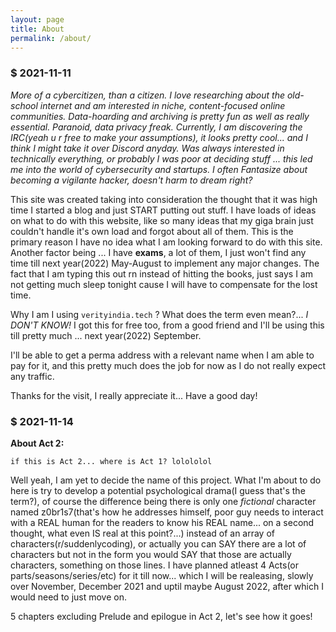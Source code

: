 ```yaml
---
layout: page
title: About
permalink: /about/
---
```

### $ 2021-11-11

*More of a cybercitizen, than a citizen. I love researching about the old-school internet and am interested in niche, content-focused online communities. Data-hoarding and archiving is pretty fun as well as really essential. Paranoid, data privacy freak. Currently, I am discovering the IRC(yeah u r free to make your assumptions), it looks pretty cool... and I think I might take it over Discord anyday. Was always interested in technically everything, or probably I was poor at deciding stuff ... this led me into the world of cybersecurity and startups. I often Fantasize about becoming a vigilante hacker, doesn't harm to dream right?*
&nbsp;






This site was created taking into consideration the thought that it was high time I started a blog and just START putting out stuff. I have loads of ideas on what to do with this website, like so many ideas that my giga brain just couldn't handle it's own load and forgot about all of them. This is the primary reason I have no idea what I am looking forward to do with this site. Another factor being ... I have **exams**, a lot of them, I just won't find any time till next year(2022) May-August to implement any major changes. The fact that I am typing this out rn instead of hitting the books, just says I am not getting much sleep tonight cause I will have to compensate for the lost time.

Why I am I using `verityindia.tech` ? What does the term even mean?... *I DON'T KNOW!* I got this for free too, from a good friend and I'll be using this till pretty much ... next year(2022) September. 

I'll be able to get a perma address with a relevant name when I am able to pay for it, and this pretty much does the job for now as I do not really expect any traffic.

Thanks for the visit, I really appreciate it...
Have a good day!

### $ 2021-11-14

**About Act 2:**

`if this is Act 2... where is Act 1? lolololol`

Well yeah, I am yet to decide the name of this project. What I'm about to do here is try to develop a potential psychological drama(I guess that's the term?), of course the difference being there is only one *fictional* character named z0br1s7(that's how he addresses himself, poor guy needs to interact with a REAL human for the readers to know his REAL name... on a second thought, what even IS real at this point?...) instead of an array of characters(r/suddenlycoding), or actually you can SAY there are a lot of characters but not in the form you would SAY that those are actually characters, something on those lines. I have planned atleast 4 Acts(or parts/seasons/series/etc) for it till now... which I will be realeasing, slowly over November, December 2021 and uptil maybe August 2022, after which I would need to just move on. 

5 chapters excluding Prelude and epilogue in Act 2, let's see how it goes!